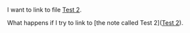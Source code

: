 I want to link to file [Test 2](test-2.md).

What happens if I try to link to [the note called Test 2]([Test 2](test-2)).
